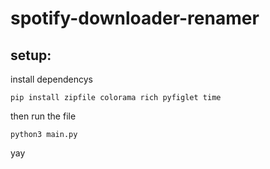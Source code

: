 # spotify-downloader-renamer

## setup:
install dependencys

```
pip install zipfile colorama rich pyfiglet time
```

then run the file

```
python3 main.py
```

yay
